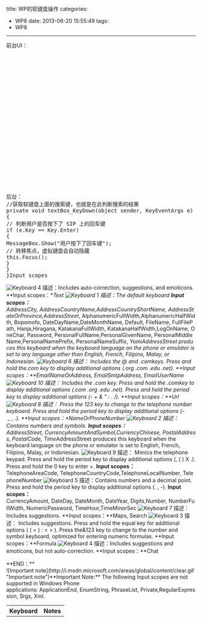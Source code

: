 title: WP的软键盘操作
categories:
  - WP8
date: 2013-06-20 15:55:49
tags:
  - WP8
---

前台UI：
<pre>
<phone:PhoneApplicationPage
<Grid x:Name="LayoutRoot" Background="Transparent">
<StackPanel Orientation="Vertical">
<!--SIP 包含数字和小数点，按住句号键可以显示“.,-”-->
<TextBox InputScope="Number" />
<!--SIP 按“123”键切换到电话号码键盘，按住句号键可以显示“.,-”-->
<TextBox InputScope="NameOrPhoneNumber" />
<!--SIP 默认显示数字和符号键盘-->
<TextBox InputScope="CurrencyChinese" />
<!--SIP 显示电话拨号键盘-->
<TextBox>
<TextBox.InputScope>
<InputScope>
<InputScopeName NameValue="TelephoneNumber" />
</InputScope>
</TextBox.InputScope>
</TextBox>
<!--后台将此 TextBox 的 InputScope 设置为“EmailUserName”-->
<!--SIP 包括 @ 和 .com 键，按住 .com 键可以显示“.org .com .edu .net”-->
<TextBox Name="textBox" KeyDown="textBox_KeyDown" />
</StackPanel>
</Grid>
</phone:PhoneApplicationPage>

后台：
//获取软键盘上面的搜索键，也就是在此判断搜索的结果
private void textBox_KeyDown(object sender, KeyEventArgs e)
{
// 判断用户是否按下了 SIP 上的回车键
if (e.Key == Key.Enter)
{
MessageBox.Show("用户按下了回车键");
// 转移焦点，虚拟键盘会自动隐藏
this.Focus();
}
}
}Input scopes</pre>
![Keyboard 4](http://i.msdn.microsoft.com/dynimg/IC530993.png "Keyboard 4")
描述：Includes auto-correction, suggestions, and emoticons.
**Input scopes：**Text
![Keyboard 1](http://i.msdn.microsoft.com/dynimg/IC530994.png "Keyboard 1")
描述：The default keyboard
**Input scopes：**
AddressCity, AddressCountryName,AddressCountryShortName, AddressStateOrProvince,AddressStreet*, AlphanumericFullWidth,AlphanumericHalfWidth, Bopomofo, DateDayName,DateMonthName, Default, FileName, FullFilePath, Hanja,Hiragana, KatakanaFullWidth, KatakanaHalfWidth,LogOnName, OneChar, Password, PersonalFullName,PersonalGivenName, PersonalMiddleName,PersonalNamePrefix, PersonalNameSuffix, Yomi*AddressStreet produces this keyboard when the keyboard language on the phone or emulator is set to any language other than English, French, Filipino, Malay, or Indonesian.
![Keyboard 6](http://i.msdn.microsoft.com/dynimg/IC530995.png "Keyboard 6")
描述：
Includes the @ and .comkeys. Press and hold the.com key to display additional options (.org .com .edu .net).
**Input scopes：**EmailNameOrAddress, EmailSmtpAddress, EmailUserName
![Keyboard 10](http://i.msdn.microsoft.com/dynimg/IC530996.png "Keyboard 10")
描述：
Includes the .com key. Press and hold the .comkey to display additional options (.com .org .edu .net). Press and hold the period key to display additional options (- + &amp; " : . /).
**Input scopes：**Url
![Keyboard 8](http://i.msdn.microsoft.com/dynimg/IC530997.png "Keyboard 8")
描述：
Press the 123 key to change to the telephone number keyboard. Press and hold the period key to display additional options (- _ , .).
**Input scopes：**NameOrPhoneNumber
![Keyboard 2](http://i.msdn.microsoft.com/dynimg/IC530998.png "Keyboard 2")
描述：Contains numbers and symbols.
**Input scopes：**
AddressStreet*, CurrencyAmountAndSymbol,CurrencyChinese, PostalAddress, PostalCode, Time*AddressStreet produces this keyboard when the keyboard language on the phone or emulator is set to English, French, Filipino, Malay, or Indonesian.
![Keyboard 9](http://i.msdn.microsoft.com/dynimg/IC530999.png "Keyboard 9")
描述：
Mimics the telephone keypad. Press and hold the period key to display additional options (, ( ) X .). Press and hold the 0 key to enter +.
**Input scopes：**
TelephoneAreaCode, TelephoneCountryCode,TelephoneLocalNumber, TelephoneNumber
![Keyboard 5](http://i.msdn.microsoft.com/dynimg/IC531000.png "Keyboard 5")
描述：Contains numbers and a decimal point. Press and hold the period key to display additional options (. , -).
**Input scopes：**
CurrencyAmount, DateDay, DateMonth, DateYear, Digits,Number, NumberFullWidth, NumericPassword, TimeHour,TimeMinorSec
![Keyboard 7](http://i.msdn.microsoft.com/dynimg/IC531001.png "Keyboard 7")
描述：Includes suggestions.
**Input scopes：**Maps, Search
![Keyboard 3](http://i.msdn.microsoft.com/dynimg/IC531002.png "Keyboard 3")
描述：
Includes suggestions. Press and hold the equal key for additional options ( ( = ) : < > ). Press the&amp;123 key to change to the number and symbol keyboard, optimized for entering numeric formulas.
**Input scopes：**Formula
![Keyboard 4](http://i.msdn.microsoft.com/dynimg/IC530993.png "Keyboard 4")
描述：Includes suggestions and emoticons, but not auto-correction.
**Input scopes：**Chat
<div>**END：**</div>
<div>![Important note](http://i.msdn.microsoft.com/areas/global/content/clear.gif "Important note")**Important Note:**
The following Input scopes are not supported in Windows Phone applications: ApplicationEnd, EnumString, PhraseList, Private,RegularExpression, Srgs, Xml.</div>
<table>
<tbody>
<tr>
<th>Keyboard</th>
<th>Notes</th>
</tr>
</tbody>
</table>